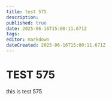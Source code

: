 ```yaml
---
title: test 575
description: 
published: true
date: 2025-06-16T15:00:11.671Z
tags: 
editor: markdown
dateCreated: 2025-06-16T15:00:11.671Z
---
```


# TEST 575
this is test 575
